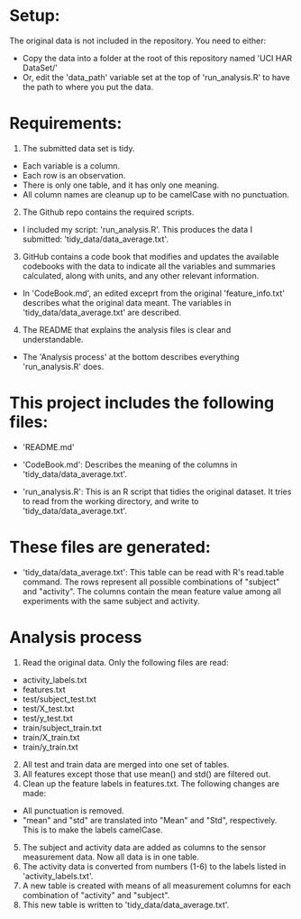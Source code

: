 Setup:
=====

The original data is not included in the repository. You need to either:
* Copy the data into a folder at the root of this repository named 'UCI HAR DataSet/'
* Or, edit the 'data_path' variable set at the top of 'run_analysis.R' to have the path to where you put the data.

Requirements:
============

1. The submitted data set is tidy.
  * Each variable is a column.
  * Each row is an observation.
  * There is only one table, and it has only one meaning.
  * All column names are cleanup up to be camelCase with no punctuation.
2. The Github repo contains the required scripts.
  * I included my script: 'run_analysis.R'. This produces the data I submitted: 'tidy_data/data_average.txt'.
3. GitHub contains a code book that modifies and updates the available codebooks with the data to indicate all the variables and summaries calculated, along with units, and any other relevant information.
  * In 'CodeBook.md', an edited exceprt from the original 'feature_info.txt' describes what the original data meant. The variables in 'tidy_data/data_average.txt' are described.
4. The README that explains the analysis files is clear and understandable.
  * The 'Analysis process' at the bottom describes everything 'run_analysis.R' does.

This project includes the following files:
=========================================

- 'README.md'

- 'CodeBook.md': Describes the meaning of the columns in 'tidy_data/data_average.txt'.

- 'run_analysis.R': This is an R script that tidies the original dataset. It tries to read from the working directory, and write to 'tidy_data/data_average.txt'.

These files are generated:
=========================

- 'tidy_data/data_average.txt': This table can be read with R's read.table command. The rows represent all possible combinations of "subject" and "activity". The columns contain the mean feature value among all experiments with the same subject and activity.

Analysis process
================
1. Read the original data. Only the following files are read:
  * activity_labels.txt
  * features.txt
  * test/subject_test.txt
  * test/X_test.txt
  * test/y_test.txt
  * train/subject_train.txt
  * train/X_train.txt
  * train/y_train.txt
2. All test and train data are merged into one set of tables.
3. All features except those that use mean() and std() are filtered out.
4. Clean up the feature labels in features.txt. The following changes are made:
  * All punctuation is removed.
  * "mean" and "std" are translated into "Mean" and "Std", respectively. This is to make the labels camelCase.
5. The subject and activity data are added as columns to the sensor measurement data. Now all data is in one table.
6. The activity data is converted from numbers (1-6) to the labels listed in 'activity_labels.txt'.
7. A new table is created with means of all measurement columns for each combination of "activity" and "subject".
8. This new table is written to 'tidy_data/data_average.txt'.
